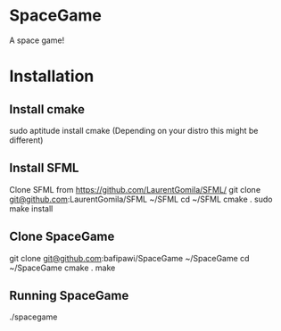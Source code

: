SpaceGame
=========
A space game!

Installation
============

Install cmake
-------------

sudo aptitude install cmake
(Depending on your distro this might be different)

Install SFML
------------

Clone SFML from https://github.com/LaurentGomila/SFML/
git clone git@github.com:LaurentGomila/SFML ~/SFML
cd ~/SFML
cmake .
sudo make install

Clone SpaceGame
---------------

git clone git@github.com:bafipawi/SpaceGame ~/SpaceGame
cd ~/SpaceGame
cmake .
make

Running SpaceGame
-----------------

./spacegame
